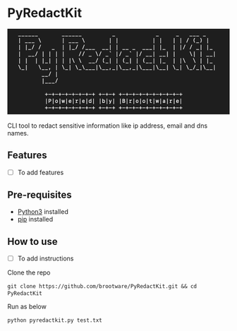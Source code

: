 # PyRedactKit

<p align="center">
  <img src="./asciiRedact.png" alt="Python Redactor Kit!"/>
</p>

CLI tool to redact sensitive information like ip address, email and dns names.

## Features

- [ ] To add features

## Pre-requisites

- [Python3](https://www.python.org/downloads/) installed
- [pip](https://packaging.python.org/en/latest/guides/installing-using-pip-and-virtual-environments/) installed

## How to use

- [ ] To add instructions

Clone the repo

```
git clone https://github.com/brootware/PyRedactKit.git && cd PyRedactKit
```

Run as below

```
python pyredactkit.py test.txt
```
